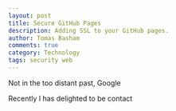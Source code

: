```yaml
---
layout: post
title: Secure GitHub Pages
description: Adding SSL to your GitHub pages.
author: Tomas Basham
comments: true
category: Technology
tags: security web
---
```

Not in the too distant past, Google

Recently I has delighted to be contact